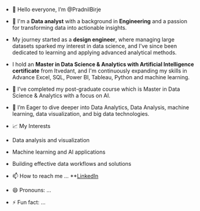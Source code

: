 - 👋 Hello everyone, I’m @PradnilBirje
- 👀 I'm a **Data analyst** with a background in **Engineering** and a passion for transforming data into actionable insights.
- My journey started as a **design engineer**, where managing large datasets sparked my interest in data science, and I've since been dedicated to learning and applying advanced analytical methods.
- I hold an **Master in Data Science & Analytics with Artificial Intelligence certificate** from Itvedant, and I'm continuously expanding my skills in Advance Excel, SQL, Power BI, Tableau, Python and machine learning.

- 🌱 I’ve completed my post-graduate course which is Master in Data Science & Analytics with a focus on AI.
- 💞️ I’m Eager to dive deeper into Data Analytics, Data Analysis, machine learning, data visualization, and big data technologies.
- 📈 My Interests
- Data analysis and visualization
- Machine learning and AI applications
- Building effective data workflows and solutions
- 📫 How to reach me ... **[LinkedIn](www.linkedin.com/in/pradnilbirje24)
- 😄 Pronouns: ...
- ⚡ Fun fact: ...

<!---
PradnilBirje/PradnilBirje is a ✨ special ✨ repository because its `README.md` (this file) appears on your GitHub profile.
You can click the Preview link to take a look at your changes.
--->

